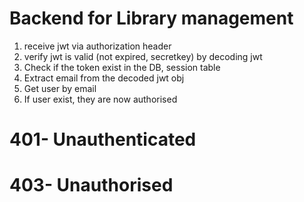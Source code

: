 # Backend for Library management

<!-- Auth middleware for server -->

1. receive jwt via authorization header
2. verify jwt is valid (not expired, secretkey) by decoding jwt
3. Check if the token exist in the DB, session table
4. Extract email from the decoded jwt obj
5. Get user by email
6. If user exist, they are now authorised

# 401- Unauthenticated

# 403- Unauthorised
